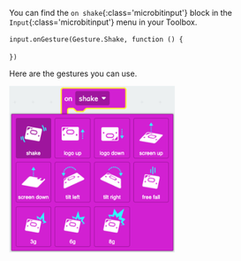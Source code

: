 You can find the `on shake`{:class='microbitinput'} block in the `Input`{:class='microbitinput'} menu in your Toolbox.

```microbit
input.onGesture(Gesture.Shake, function () {
	
})
```

Here are the gestures you can use.

<img src="images/gestures.png" alt="The gestures menu showing eleven gestures to choose from." width="300"/>
